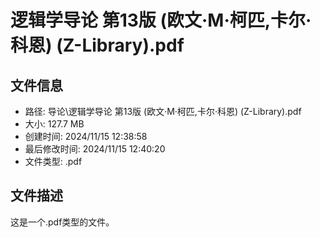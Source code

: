 ﻿# 逻辑学导论 第13版 (欧文·M·柯匹,卡尔·科恩) (Z-Library).pdf

## 文件信息
- 路径: 导论\逻辑学导论 第13版 (欧文·M·柯匹,卡尔·科恩) (Z-Library).pdf
- 大小: 127.7 MB
- 创建时间: 2024/11/15 12:38:58
- 最后修改时间: 2024/11/15 12:40:20
- 文件类型: .pdf

## 文件描述
这是一个.pdf类型的文件。

